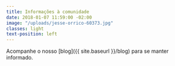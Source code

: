 ```yaml
---
title: Informações à comunidade
date: 2018-01-07 11:59:00 -02:00
image: "/uploads/jesse-orrico-60373.jpg"
classes: light
text-position: left
---
```


Acompanhe o nosso [blog]({{ site.baseurl }}/blog) para se manter informado.
